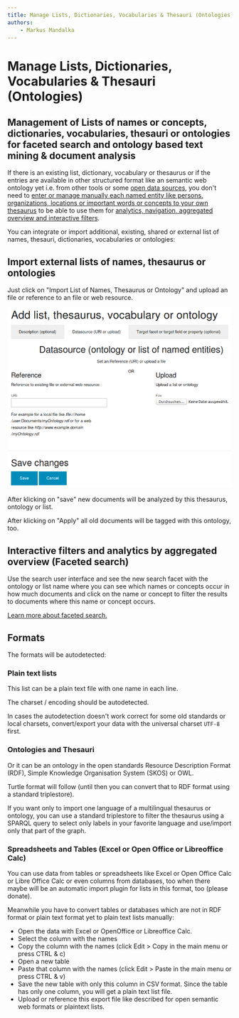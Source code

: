 ```yaml
---
title: Manage Lists, Dictionaries, Vocabularies & Thesauri (Ontologies)
authors:
    - Markus Mandalka
---
```


# Manage Lists, Dictionaries, Vocabularies & Thesauri (Ontologies)


## Management of Lists of names or concepts, dictionaries, vocabularies, thesauri or ontologies for faceted search and ontology based text mining & document analysis



If there is an existing list, dictionary, vocabulary or thesaurus or if the entries are available in other structured format like an semantic web ontology yet i.e. from other tools or some [open data sources](../opendata), you don't need to [enter or manage manually each named entity like persons, organizations, locations or important words or concepts to your own thesaurus](../thesaurus) to be able to use them for [analytics, navigation, aggregated overview and interactive filters](../../search#faceted_search).

You can integrate or import additional, existing, shared or external list of names, thesauri, dictionaries, vocabularies or ontologies:


## Import external lists of names, thesaurus or ontologies



Just click on "Import List of Names, Thesaurus or Ontology" and upload an file or reference to an file or web resource.

![](../../../screenshots/import_ontology.png)


After klicking on "save" new documents will be analyzed by this thesaurus, ontology or list.

After klicking on "Apply" all old documents will be tagged with this ontology, too.

## Interactive filters and analytics by aggregated overview (Faceted search)


Use the search user interface and see the new search facet with the ontology or list name where you can see which names or concepts occur in how much documents and click on the name or concept to filter the results to documents where this name or concept occurs.

[Learn more about faceted search.](../../search#faceted_search)
## Formats



The formats will be autodetected:

### Plain text lists


This list can be a plain text file with one name in each line.

The charset / encoding should be autodetected.

In cases the autodetection doesn't work correct for some old standards or local charsets, convert/export your data with the universal charset `UTF-8` first.


### Ontologies and Thesauri


Or it can be an ontology in the open standards Resource Description Format (RDF), Simple Knowledge Organisation System (SKOS) or OWL.

Turtle format will follow (until then you can convert that to RDF format using a standard triplestore).

If you want only to import one language of a multilingual thesaurus or ontology, you can use a standard triplestore to filter the thesaurus using a SPARQL query to select only labels in your favorite language and use/import only that part of the graph.
 
### Spreadsheets and Tables (Excel or Open Office or Libreoffice Calc)


You can use data from tables or spreadsheets like Excel or Open Office Calc or Libre Office Calc or even columns from databases, too when there maybe will be an automatic import plugin for lists in this format, too (please donate).

Meanwhile you have to convert tables or databases which are not in RDF format or plain text format yet to plain text lists manually:
* Open the data with Excel or OpenOffice or Libreoffice Calc.
* Select the column with the names
* Copy the column with the names (click Edit > Copy in the main menu or press CTRL & c)
* Open a new table
* Paste that column with the names (click Edit > Paste in the main menu or press CTRL & v)
* Save the new table with only this column in CSV format. Since the table has only one column, you will get a plain text list file.
* Upload or reference this export file like described for open semantic web formats or plaintext lists.
